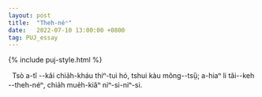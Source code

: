```yaml
---
layout: post
title:  "Theh-néⁿ"
date:   2022-07-10 13:00:00 +0800
tag: PUJ_essay
---
```


{% include puj-style.html %}

&nbsp;&nbsp;Tsò a-tĭ &#x002D;&#x002D;kâi chia̍h-kháu thiⁿ-tui hó, tshui kàu mông&#x002D;&#x002D;tsṳ̏; a-hiaⁿ li tăi&#x002D;&#x002D;keh &#x002D;&#x002D;theh-néⁿ, chia̍h mue̍h-kiăⁿ niⁿ-si-niⁿ-si.<br>

